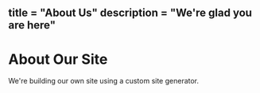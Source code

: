 title = "About Us"
description = "We're glad you are here"
---
# About Our Site

We're building our own site using a custom site generator.